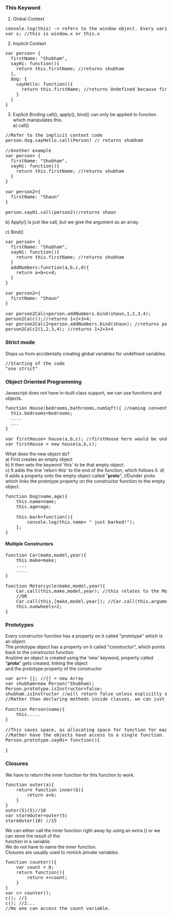 ### This Keyword

 1) Global Context
<pre>
console.log(this) -> refers to the window object. Every variable you declare is part of the window object.
var x; //this is window.x or this.x
</pre>

2) Implicit Context  
<pre>
var person= {
  firstName: "Shubham",
  sayHi: function(){
    return this.firstName; //returns shubham
  },
  dog: {
    sayHello: function(){
      return this.firstName; //returns Undefined because first name isn't defined in the scope of dog
    }
  }
}
</pre>

3) Explicit Binding
call(), apply(), bind() can only be applied to function which manipulates this.  
a) call()
<pre>
//Refer to the implicit context code
person.dog.sayHello.call(Person) // returns shubham

//Another example
var person= {
  firstName: "Shubham",
  sayHi: function(){
    return this.firstName; //returns shubham
  }
}

var person2={
  firstName: "Shaun"
}

person.sayHi.call(person2)//returns shaun
</pre>

b) Apply() is just like call, but we give the argument as an array.  

c) Bind()
<pre>
var person= {
  firstName: "Shubham",
  sayHi: function(){
    return this.firstName; //returns shubham
  }
  addNumbers:function(a,b,c,d){
    return a+b+c+d;
  }
}

var person2={
  firstName: "Shaun"
}

var person2Calc=person.addNumbers.bind(shaun,1,2,3,4);
person2Calc();//returns 1+2+3+4;
var person2Calc2=person.addNumbers.bind(shaun); //returns partial function
person2Calc2(1,2,3,4); //returns 1+2+3+4
</pre>

### Strict mode
Stops us from accidentally creating global variables for undefined variables.
<pre>
//Starting of the code
"use strict"
</pre>

### Object Oriented Programming
Javascript does not have in-built class support, we can use functions and objects.  

<pre>
function House(bedrooms,bathrooms,numSqft){ //naming convention for constructor function to have first char uppercase
  this.bedrooms=bedrooms;
  ....
  ...
}

var firstHouse= house(a,b,c); //firstHouse here would be undefined since we're not returning anything. To fix this, we use new.
var firstHouse = new house(a,b,c);
</pre>

What does the new object do?  
a) First creates an empty object  
b) It then sets the keyword 'this' to be that empty object.  
c) It adds the line 'return this' to the end of the function, which follows it.
d) It adds a property onto the empty object called "__proto__",  //Dunder proto
which links the prototype property on the constructor function to the empty object.  

<pre>
function Dog(name,age){
	this.name=name;
	this.age=age;
	
	this.bark=function(){
		console.log(this.name+ " just barked!");
    };
}
</pre>

#### Multiple Constructors
<pre>
function Car(make,model,year){
	this.make=make;
	....
	....
}

function Motorcycle(make,model,year){
	Car.call(this,make,model,year); //this relates to the Motorcycle object, else this from Car will relate to car objects.
	//OR
	Car.call(this,[make,model,year]); //Car.call(this,arguments);
	this.numwheels=2;
}
</pre>

### Prototypes
Every constructor function has a property on it called "prototype" which is an object.  
The prototype object has a property on it called "constructor", which points back to the constructor function.  
Anytime an object is created using the 'new' keyword,  property called "__proto__" gets created, linking the object  
and the prototype property of the constructor
<pre>
var arr= []; //[] = new Array
var shubham=new Person("Shubham);
Person.prototype.isInstructor=false;
shubham.isInstructor //will return false unless explicitly set --> inheritance
//Rather than declaring methods inside classes, we can just do

Function Person(name){
	this.....
}

//This saves space, as allocating space for function for each object would be alot,
//Rather have the objects have access to a single function.
Person.prototype.sayHi= function(){

}
</pre>

### Closures
We have to return the inner function for this function to work.
<pre>
function outer(a){
	return function inner(b){
		return a+b;
	}
}
outer(5)(5)//10
var storeOuter=outer(5)
storeOuter(10) //15
</pre>
We can either call the inner function right away by using an extra () or we can store the result of the  
function in a variable.  
We do not have to name the inner function.  
Closures are usually used to mimick private variables.
<pre>
function counter(){
	var count = 0;
	return function(){
		return ++count;
	}
}
var c= counter();
c(); //1
c(); //2...
//No one can access the count variable.
</pre>
